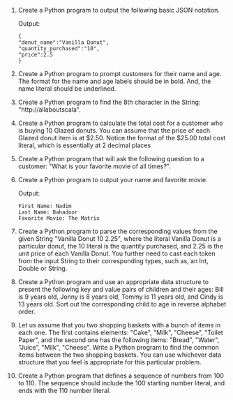 1) Create a Python program to output the following basic JSON notation.

    Output:

    ```
    {
    "donut_name":"Vanilla Donut",
    "quantity_purchased":"10",
    "price":2.5
    }
    ```

2)  Create a Python program to prompt customers for their name and age. The format for the name and age labels should be in bold. And, the name literal should be underlined.


3) Create a Python program to find the 8th character in the String: "http://allaboutscala".


4) Create a Python program to calculate the total cost for a customer who is buying 10 Glazed donuts. You can assume that the price of each Glazed donut item is at $2.50. Notice the format of the $25.00 total cost literal, which is essentially at 2 decimal places


5) Create a Python program that will ask the following question to a customer: "What is your favorite movie of all times?".


6) Create a Python program to output your name and favorite movie.

    Output:
    ```
    First Name: Nadim
    Last Name: Bahadoor
    Favorite Movie: The Matrix
    ```

7) Create a Python program to parse the corresponding values from the given String "Vanilla Donut 10 2.25", where the literal Vanilla Donut is a particular donut, the 10 literal is the quantity purchased, and 2.25 is the unit price of each Vanilla Donut. You further need to cast each token from the input String to their corresponding types, such as, an Int, Double or String.


8) Create a Python program and use an appropriate data structure to present the following key and value pairs of children and their ages: Bill is 9 years old, Jonny is 8 years old, Tommy is 11 years old, and Cindy is 13 years old. Sort out the corresponding child to age in reverse alphabet order.


9) Let us assume that you two shopping baskets with a bunch of items in each one. The first contains elements: "Cake", "Milk", "Cheese", "Toilet Paper", and the second one has the following items: "Bread", "Water", "Juice", "Milk", "Cheese". Write a Python program to find the common items between the two shopping baskets. You can use whichever data structure that you feel is appropriate for this particular problem.


10) Create a Python program that defines a sequence of numbers from 100 to 110. The sequence should include the 100 starting number literal, and ends with the 110 number literal.

